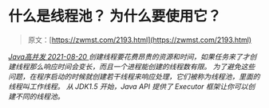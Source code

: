 <!--yml
category: 未分类
date: 0001-01-01 00:00:00
-->

# 什么是线程池？ 为什么要使用它？

> 原文：[https://zwmst.com/2193.html](https://zwmst.com/2193.html)

   [ *Java高并发* ](https://zwmst.com/java%e9%ab%98%e5%b9%b6%e5%8f%91)*[ <time datetime="2021-08-20T09:37:38+08:00"> 2021-08-20 </time> ](https://zwmst.com/2193.html)  创建线程要花费昂贵的资源和时间，如果任务来了才创建线程那么响应时间会变长，而且一个进程能创建的线程数有限。
为了避免这些问题，在程序启动的时候就创建若干线程来响应处理，它们被称为线程池，里面的线程叫工作线程。
从 JDK1.5 开始，Java API 提供了 Executor 框架让你可以创建不同的线程池。*